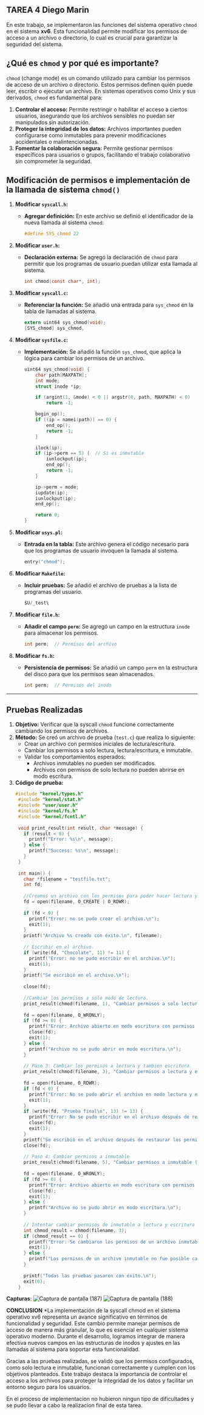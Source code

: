 ## TAREA 4 Diego Marin

En este trabajo, se implementaron las funciones del sistema operativo `chmod` en el sistema **xv6**. Esta funcionalidad permite modificar los permisos de acceso a un archivo o directorio, lo cual es crucial para garantizar la seguridad del sistema.

## ¿Qué es `chmod` y por qué es importante?

`chmod` (change mode) es un comando utilizado para cambiar los permisos de acceso de un archivo o directorio. Estos permisos definen quién puede leer, escribir o ejecutar un archivo. En sistemas operativos como Unix y sus derivados, `chmod` es fundamental para:

1. **Controlar el acceso:** Permite restringir o habilitar el acceso a ciertos usuarios, asegurando que los archivos sensibles no puedan ser manipulados sin autorización.
2. **Proteger la integridad de los datos:** Archivos importantes pueden configurarse como inmutables para prevenir modificaciones accidentales o malintencionadas.
3. **Fomentar la colaboración segura:** Permite gestionar permisos específicos para usuarios o grupos, facilitando el trabajo colaborativo sin comprometer la seguridad.

## Modificación de permisos e implementación de la llamada de sistema `chmod()`

1. **Modificar `syscall.h`:**
   * **Agregar definición:** En este archivo se definió el identificador de la nueva llamada al sistema `chmod`:
     ```c
     #define SYS_chmod 22
     ```

2. **Modificar `user.h`:**
   * **Declaración externa:** Se agregó la declaración de `chmod` para permitir que los programas de usuario puedan utilizar esta llamada al sistema.
     ```c
     int chmod(const char*, int);
     ```

3. **Modificar `syscall.c`:**
   * **Referenciar la función:** Se añadió una entrada para `sys_chmod` en la tabla de llamadas al sistema.
     ```c
     extern uint64 sys_chmod(void);
     [SYS_chmod] sys_chmod,
     ```

4. **Modificar `sysfile.c`:** 
   * **Implementación:** Se añadió la función `sys_chmod`, que aplica la lógica para cambiar los permisos de un archivo.
     ```c
     uint64 sys_chmod(void) {
         char path[MAXPATH];
         int mode;
         struct inode *ip;

         if (argint(1, &mode) < 0 || argstr(0, path, MAXPATH) < 0)
             return -1;

         begin_op();
         if ((ip = namei(path)) == 0) {
             end_op();
             return -1;
         }

         ilock(ip);
         if (ip->perm == 5) {  // Si es inmutable
             iunlockput(ip);
             end_op();
             return -1;
         }

         ip->perm = mode;
         iupdate(ip);
         iunlockput(ip);
         end_op();

         return 0;
     }
     ```

5. **Modificar `usys.pl`:**
   * **Entrada en la tabla:** Este archivo genera el código necesario para que los programas de usuario invoquen la llamada al sistema.
     ```c
     entry("chmod");
     ```

6. **Modificar `Makefile`:**
   * **Incluir pruebas:** Se añadió el archivo de pruebas a la lista de programas del usuario.
     ```c
     $U/_test\
     ```

7. **Modificar `file.h`:**
   * **Añadir el campo `perm`:** Se agregó un campo en la estructura `inode` para almacenar los permisos.
     ```c
     int perm;  // Permisos del archivo
     ```

8. **Modificar `fs.h`:**
   * **Persistencia de permisos:** Se añadió un campo `perm` en la estructura del disco para que los permisos sean almacenados.
     ```c
     int perm;  // Permisos del inodo
     ```

---

## Pruebas Realizadas

1. **Objetivo:** Verificar que la syscall `chmod` funcione correctamente cambiando los permisos de archivos.
2. **Método:** Se creó un archivo de prueba (`test.c`) que realiza lo siguiente:
   - Crear un archivo con permisos iniciales de lectura/escritura.
   - Cambiar los permisos a solo lectura, lectura/escritura, e inmutable.
   - Validar los comportamientos esperados:
     - Archivos inmutables no pueden ser modificados.
     - Archivos con permisos de solo lectura no pueden abrirse en modo escritura.
3. **Código de prueba:**
   ```c
   #include "kernel/types.h"
    #include "kernel/stat.h"
    #include "user/user.h"
    #include "kernel/fs.h"
    #include "kernel/fcntl.h"
    
    void print_result(int result, char *message) {
      if (result < 0) {
        printf("Error: %s\n", message);
      } else {
        printf("Success: %s\n", message);
      }
    }
    
    int main() {
      char *filename = "testfile.txt";
      int fd;
    
      //Creamos un archivo con los permisos para poder hacer lectura y escritura.
      fd = open(filename, O_CREATE | O_RDWR);
      
      if (fd < 0) {
        printf("Error: no se pudo crear el archivo.\n");
        exit(1);
      }
      printf("Archivo %s creado con éxito.\n", filename);
    
      // Escribir en el archivo.
      if (write(fd, "Chocolate", 11) != 11) {
        printf("Error: no se pudo escribir en el archivo.\n");
        exit(1);
      }
      printf("Se escribió en el archivo.\n");
    
      close(fd);
    
      //Cambiar los permisos a solo modo de lectura.
      print_result(chmod(filename, 1), "Cambiar permisos a solo lectura (1)");
    
      fd = open(filename, O_WRONLY);
      if (fd >= 0) {
        printf("Error: Archivo abierto en modo escritura con permisos de solo lectura.\n");
        close(fd);
        exit(1);
      } else {
        printf("Archivo no se pudo abrir en modo escritura.\n");
      }
    
      // Paso 3: Cambiar los permisos a lectura y tambien escritura.
      print_result(chmod(filename, 3), "Cambiar permisos a lectura y escritura (3)");
    
      fd = open(filename, O_RDWR);
      if (fd < 0) {
        printf("Error: No se pudo abrir el archivo en modo lectura y escritura.\n");
        exit(1);
      }
      if (write(fd, "Prueba final\n", 13) != 13) {
        printf("Error: No se pudo escribir en el archivo después de restaurar los permisos.\n");
        close(fd);
        exit(1);
      }
      printf("Se escribió en el archivo después de restaurar los permisos.\n");
      close(fd);
    
      // Paso 4: Cambiar permisos a inmutable
      print_result(chmod(filename, 5), "Cambiar permisos a inmutable (5)");
    
      fd = open(filename, O_WRONLY);
      if (fd >= 0) {
        printf("Error: Archivo abierto en modo escritura con permisos inmutables.\n");
        close(fd);
        exit(1);
      } else {
        printf("Archivo no se pudo abrir en modo escritura.\n");
      }
    
      // Intentar cambiar permisos de inmutable a lectura y escritura (debe fallar).
      int chmod_result = chmod(filename, 3);
      if (chmod_result == 0) {
        printf("Error: Se cambiaron los permisos de un archivo inmutable.\n");
        exit(1);
      } else {
        printf("Los permisos de un archivo inmutable no fue posible cambiarlos.\n");
      }
    
      printf("Todas las pruebas pasaron con éxito.\n");
      exit(0);
    }
    ```
**Capturas**:
   ![Captura de pantalla (187)](https://github.com/Fredyxsen/xv6-riscvz/blob/Diego_Marin_T4/images/Captura%20de%20pantalla%20(187).png)
   ![Captura de pantalla (188)](https://github.com/Fredyxsen/xv6-riscvz/blob/Diego_Marin_T4/images/Captura%20de%20pantalla%20(188).png)

**CONCLUSION**
*La implementación de la syscall chmod en el sistema operativo xv6 representa un avance significativo en términos de funcionalidad y seguridad. Este cambio permite manejar permisos de acceso de manera más granular, lo que es esencial en cualquier sistema operativo moderno. Durante el desarrollo, logramos integrar de manera efectiva nuevos campos en las estructuras de inodos y ajustes en las llamadas al sistema para soportar esta funcionalidad.

Gracias a las pruebas realizadas, se validó que los permisos configurados, como solo lectura e inmutable, funcionan correctamente y cumplen con los objetivos planteados. Este trabajo destaca la importancia de controlar el acceso a los archivos para proteger la integridad de los datos y facilitar un entorno seguro para los usuarios.

En el proceso de implementacion no hubieron ningun tipo de dificultades y se pudo llevar a cabo la realizacion final de esta tarea.
